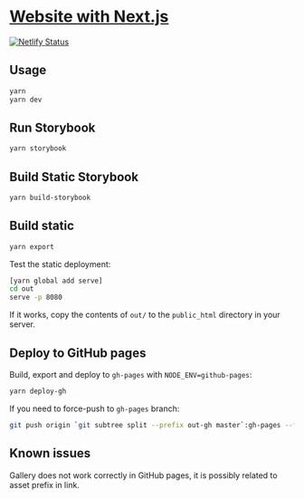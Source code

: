 # [Website with Next.js](https://ksaaskil.github.io/next-website/)

[![Netlify Status](https://api.netlify.com/api/v1/badges/2813de34-3363-4ca8-8136-e60c0088a8a6/deploy-status)](https://app.netlify.com/sites/jovial-chandrasekhar-6b410b/deploys)

## Usage

```bash
yarn
yarn dev
```

## Run Storybook

```bash
yarn storybook
```

## Build Static Storybook

```bash
yarn build-storybook
```

## Build static

```bash
yarn export
```

Test the static deployment:

```bash
[yarn global add serve]
cd out
serve -p 8080
```

If it works, copy the contents of `out/` to the `public_html` directory in your server.

## Deploy to GitHub pages
Build, export and deploy to `gh-pages` with `NODE_ENV=github-pages`:
```bash
yarn deploy-gh
```

If you need to force-push to `gh-pages` branch:
```bash
git push origin `git subtree split --prefix out-gh master`:gh-pages --force
```

## Known issues
Gallery does not work correctly in GitHub pages, it is possibly related to asset prefix in link.
